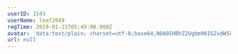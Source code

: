 ```yaml
---
userID: 1543
userName: leaf2049
regTime: 2019-01-21T05:49:00.000Z
avatar: 'data:text/plain; charset=utf-8;base64,NDA0IHBhZ2Ugbm90IGZvdW5kCg=='
url: null
---
```



